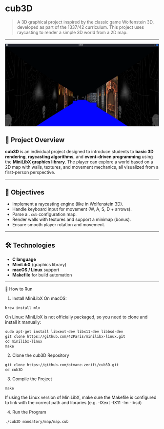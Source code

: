 # cub3D

> A 3D graphical project inspired by the classic game Wolfenstein 3D, developed as part of the 1337/42 curriculum. This project uses raycasting to render a simple 3D world from a 2D map.

---
![Portfolio Preview](./public/cub3d.png)

## 🧠 Project Overview

**cub3D** is an individual project designed to introduce students to **basic 3D rendering**, **raycasting algorithms**, and **event-driven programming** using the **MiniLibX graphics library**. The player can explore a world based on a 2D map with walls, textures, and movement mechanics, all visualized from a first-person perspective.

---

## 🎯 Objectives

- Implement a raycasting engine (like in Wolfenstein 3D).
- Handle keyboard input for movement (W, A, S, D + arrows).
- Parse a `.cub` configuration map.
- Render walls with textures and support a minimap (bonus).
- Ensure smooth player rotation and movement.

---

## 🛠 Technologies

- **C language**
- **MiniLibX** (graphics library)
- **macOS / Linux** support
- **Makefile** for build automation

---

🚀 How to Run
1. Install MiniLibX
On macOS:
```
brew install mlx
```
On Linux:
MiniLibX is not officially packaged, so you need to clone and install it manually:

```
sudo apt-get install libxext-dev libx11-dev libbsd-dev
git clone https://github.com/42Paris/minilibx-linux.git
cd minilibx-linux
make
```

2. Clone the cub3D Repository
```
git clone https://github.com/otmane-zerifi/cub3D.git
cd cub3D
```
3. Compile the Project
```
make
```
If using the Linux version of MiniLibX, make sure the Makefile is configured to link with the correct path and libraries (e.g. -lXext -lX11 -lm -lbsd)

4. Run the Program
```
./cub3D mandatory/map/map.cub
```
